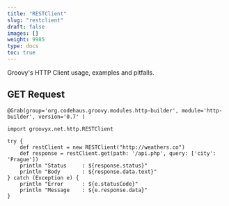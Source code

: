 ```yaml
---
title: "RESTClient"
slug: "restclient"
draft: false
images: []
weight: 9985
type: docs
toc: true
---
```


Groovy's HTTP Client usage, examples and pitfalls.

## GET Request
    @Grab(group='org.codehaus.groovy.modules.http-builder', module='http-builder', version='0.7' )
    
    import groovyx.net.http.RESTClient
    
    try {
        def restClient = new RESTClient("http://weathers.co")
        def response = restClient.get(path: '/api.php', query: ['city': 'Prague'])
        println "Status     : ${response.status}"
        println "Body       : ${response.data.text}"
    } catch (Exception e) {
        println "Error      : ${e.statusCode}"
        println "Message    : ${e.response.data}"
    }



